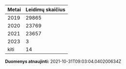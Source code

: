 | Metai | Leidimų skaičius |
|-------| ---------------- |
| 2019 | 29865 |
| 2020 | 23769 |
| 2021 | 23657 |
| 2023 | 3 |
| kiti | 14 |

**Duomenys atnaujinti:** 2021-10-31T09:03:04.040200634Z